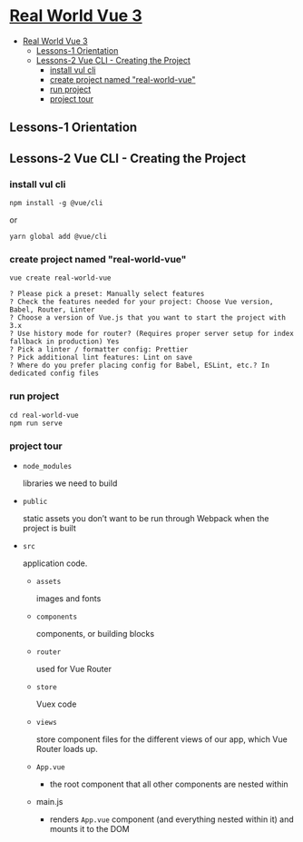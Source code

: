 # [Real World Vue 3](https://www.vuemastery.com/courses/real-world-vue3/rwv3-orientation/)

- [Real World Vue 3](#real-world-vue-3)
  - [Lessons-1 Orientation](#lessons-1-orientation)
  - [Lessons-2 Vue CLI - Creating the Project](#lessons-2-vue-cli---creating-the-project)
    - [install vul cli](#install-vul-cli)
    - [create project named "real-world-vue"](#create-project-named-real-world-vue)
    - [run project](#run-project)
    - [project tour](#project-tour)

## Lessons-1 Orientation

## Lessons-2 Vue CLI - Creating the Project

### install vul cli

    npm install -g @vue/cli

or

    yarn global add @vue/cli

### create project named "real-world-vue"

    vue create real-world-vue

    ? Please pick a preset: Manually select features
    ? Check the features needed for your project: Choose Vue version, Babel, Router, Linter
    ? Choose a version of Vue.js that you want to start the project with 3.x
    ? Use history mode for router? (Requires proper server setup for index fallback in production) Yes
    ? Pick a linter / formatter config: Prettier
    ? Pick additional lint features: Lint on save
    ? Where do you prefer placing config for Babel, ESLint, etc.? In dedicated config files

### run project

    cd real-world-vue
    npm run serve

### project tour

- `node_modules`

  libraries we need to build

- `public`

  static assets you don’t want to be run through Webpack when the project is built

- `src`
  
  application code.

  - `assets`

    images and fonts

  - `components`

    components, or building blocks

  - `router`

    used for Vue Router

  - `store`

    Vuex code

  - `views`

    store component files for the different views of our app, which Vue Router loads up.

  - `App.vue`

    - the root component that all other components are nested within

  - main.js

    - renders `App.vue` component (and everything nested within it) and mounts it to the DOM





